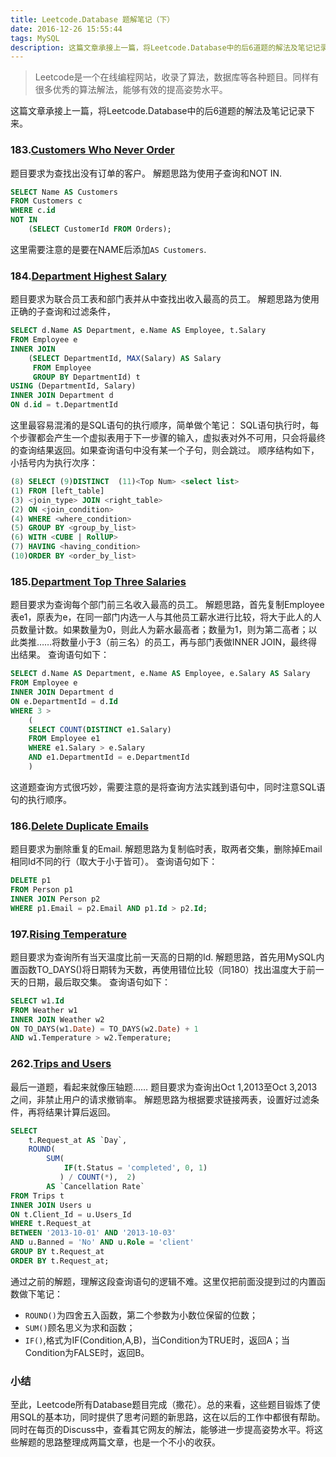 ```yaml
---
title: Leetcode.Database 题解笔记（下）
date: 2016-12-26 15:55:44
tags: MySQL
description: 这篇文章承接上一篇，将Leetcode.Database中的后6道题的解法及笔记记录下来。
---
```

>Leetcode是一个在线编程网站，收录了算法，数据库等各种题目。同样有很多优秀的算法解法，能够有效的提高姿势水平。

这篇文章承接上一篇，将Leetcode.Database中的后6道题的解法及笔记记录下来。

### 183.[Customers Who Never Order](https://leetcode.com/problems/customers-who-never-order/)
题目要求为查找出没有订单的客户。
解题思路为使用子查询和NOT IN.
```sql
SELECT Name AS Customers 
FROM Customers c 
WHERE c.id 
NOT IN 
    (SELECT CustomerId FROM Orders);
```
这里需要注意的是要在NAME后添加`AS Customers`.

### 184.[Department Highest Salary](https://leetcode.com/problems/department-highest-salary/)
题目要求为联合员工表和部门表并从中查找出收入最高的员工。
解题思路为使用正确的子查询和过滤条件，
```sql
SELECT d.Name AS Department, e.Name AS Employee, t.Salary 
FROM Employee e 
INNER JOIN 
    (SELECT DepartmentId, MAX(Salary) AS Salary 
     FROM Employee 
     GROUP BY DepartmentId) t
USING (DepartmentId, Salary)
INNER JOIN Department d
ON d.id = t.DepartmentId
```
这里最容易混淆的是SQL语句的执行顺序，简单做个笔记：
SQL语句执行时，每个步骤都会产生一个虚拟表用于下一步骤的输入，虚拟表对外不可用，只会将最终的查询结果返回。如果查询语句中没有某一个子句，则会跳过。
顺序结构如下，小括号内为执行次序：
```sql
(8) SELECT (9)DISTINCT  (11)<Top Num> <select list>
(1) FROM [left_table]
(3) <join_type> JOIN <right_table>
(2) ON <join_condition>
(4) WHERE <where_condition>
(5) GROUP BY <group_by_list>
(6) WITH <CUBE | RollUP>
(7) HAVING <having_condition>
(10)ORDER BY <order_by_list>
```

### 185.[Department Top Three Salaries](https://leetcode.com/problems/department-top-three-salaries/)
题目要求为查询每个部门前三名收入最高的员工。
解题思路，首先复制Employee表e1，原表为e，在同一部门内选一人与其他员工薪水进行比较，将大于此人的人员数量计数。如果数量为0，则此人为薪水最高者；数量为1，则为第二高者；以此类推……将数量小于3（前三名）的员工，再与部门表做INNER JOIN，最终得出结果。
查询语句如下：
```sql
SELECT d.Name AS Department, e.Name AS Employee, e.Salary AS Salary  
FROM Employee e 
INNER JOIN Department d 
ON e.DepartmentId = d.Id  
WHERE 3 > 
    (
    SELECT COUNT(DISTINCT e1.Salary)  
    FROM Employee e1  
    WHERE e1.Salary > e.Salary  
    AND e1.DepartmentId = e.DepartmentId
    )
```
这道题查询方式很巧妙，需要注意的是将查询方法实践到语句中，同时注意SQL语句的执行顺序。

### 186.[Delete Duplicate Emails](https://leetcode.com/problems/delete-duplicate-emails/)
题目要求为删除重复的Email.
解题思路为复制临时表，取两者交集，删除掉Email相同Id不同的行（取大于小于皆可）。
查询语句如下：
```sql
DELETE p1 
FROM Person p1 
INNER JOIN Person p2
WHERE p1.Email = p2.Email AND p1.Id > p2.Id;
```

### 197.[Rising Temperature](https://leetcode.com/problems/rising-temperature/)
题目要求为查询所有当天温度比前一天高的日期的Id.
解题思路，首先用MySQL内置函数TO_DAYS()将日期转为天数，再使用错位比较（同180）找出温度大于前一天的日期，最后取交集。
查询语句如下：
```sql
SELECT w1.Id 
FROM Weather w1 
INNER JOIN Weather w2
ON TO_DAYS(w1.Date) = TO_DAYS(w2.Date) + 1 
AND w1.Temperature > w2.Temperature;
```

### 262.[Trips and Users](https://leetcode.com/problems/trips-and-users/)
最后一道题，看起来就像压轴题……
题目要求为查询出Oct 1,2013至Oct 3,2013之间，非禁止用户的请求撤销率。
解题思路为根据要求链接两表，设置好过滤条件，再将结果计算后返回。
```sql
SELECT 
    t.Request_at AS `Day`, 
    ROUND(
        SUM(
            IF(t.Status = 'completed', 0, 1)
           ) / COUNT(*),  2) 
        AS `Cancellation Rate` 
FROM Trips t 
INNER JOIN Users u 
ON t.Client_Id = u.Users_Id 
WHERE t.Request_at 
BETWEEN '2013-10-01' AND '2013-10-03' 
AND u.Banned = 'No' AND u.Role = 'client' 
GROUP BY t.Request_at 
ORDER BY t.Request_at;
```
通过之前的解题，理解这段查询语句的逻辑不难。这里仅把前面没提到过的内置函数做下笔记：

* `ROUND()`为四舍五入函数，第二个参数为小数位保留的位数；
* `SUM()`顾名思义为求和函数；
* `IF()`,格式为IF(Condition,A,B)，当Condition为TRUE时，返回A；当Condition为FALSE时，返回B。

### 小结
至此，Leetcode所有Database题目完成（撒花）。总的来看，这些题目锻炼了使用SQL的基本功，同时提供了思考问题的新思路，这在以后的工作中都很有帮助。同时在每页的Discuss中，查看其它网友的解法，能够进一步提高姿势水平。将这些解题的思路整理成两篇文章，也是一个不小的收获。
